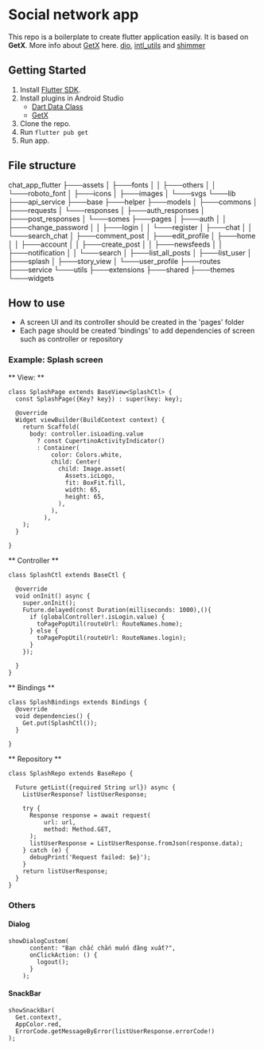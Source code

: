 # Social network app

This repo is a boilerplate to create flutter application easily. It is based on **GetX**. More info about [GetX](https://pub.dev/packages/get) here. [dio](https://pub.dev/packages/dio), [intl_utils](https://pub.dev/packages/intl_utils) and [shimmer](https://pub.dev/packages/shimmer)

## Getting Started

1. Install [Flutter SDK](https://flutter.dev/docs/get-started/install).
2. Install plugins in Android Studio
    * [Dart Data Class](https://plugins.jetbrains.com/plugin/12429-dart-data-class)
    * [GetX](https://plugins.jetbrains.com/plugin/15919-getx)
3. Clone the repo.
4. Run `flutter pub get`
5. Run app.

## File structure

chat_app_flutter
├───assets
│   ├───fonts
│   │   ├───others
│   │   └───roboto_font
│   ├───icons
│   ├───images
│   └───svgs
└───lib
├───api_service
├───base
├───helper
├───models
│   ├───commons
│   ├───requests
│   └───responses
│       ├───auth_responses
│       ├───post_responses
│       └───somes
├───pages
│   ├───auth
│   │   ├───change_password
│   │   ├───login
│   │   └───register
│   ├───chat
│   │   └───search_chat
│   ├───comment_post
│   ├───edit_profile
│   ├───home
│   │   ├───account
│   │   ├───create_post
│   │   ├───newsfeeds
│   │   ├───notification
│   │   └───search
│   ├───list_all_posts
│   ├───list_user
│   ├───splash
│   ├───story_view
│   └───user_profile
├───routes
├───service
└───utils
├───extensions
├───shared
├───themes
└───widgets

## How to use
- A screen UI and its controller should be created in the 'pages' folder
- Each page should be created 'bindings' to add dependencies of screen such as controller or repository

### Example: Splash screen

** View: **
```java=
class SplashPage extends BaseView<SplashCtl> {
  const SplashPage({Key? key}) : super(key: key);

  @override
  Widget viewBuilder(BuildContext context) {
    return Scaffold(
      body: controller.isLoading.value
        ? const CupertinoActivityIndicator()
        : Container(
            color: Colors.white,
            child: Center(
              child: Image.asset(
                Assets.icLogo,
                fit: BoxFit.fill,
                width: 65,
                height: 65,
              ),
            ),
          ),
    );
  }

}
```

** Controller **
```java=
class SplashCtl extends BaseCtl {

  @override
  void onInit() async {
    super.onInit();
    Future.delayed(const Duration(milliseconds: 1000),(){
      if (globalController!.isLogin.value) {
        toPagePopUtil(routeUrl: RouteNames.home);
      } else {
        toPagePopUtil(routeUrl: RouteNames.login);
      }
    });

  }
}
```

** Bindings **
```java=
class SplashBindings extends Bindings {
  @override
  void dependencies() {
    Get.put(SplashCtl());
  }

}
```

** Repository **
```java=
class SplashRepo extends BaseRepo {

  Future getList({required String url}) async {
    ListUserResponse? listUserResponse;

    try {
      Response response = await request(
          url: url,
          method: Method.GET,
      );
      listUserResponse = ListUserResponse.fromJson(response.data);
    } catch (e) {
      debugPrint('Request failed: $e}');
    }
    return listUserResponse;
  }
}
```

### Others

#### Dialog
```java=
showDialogCustom(
      content: "Bạn chắc chắn muốn đăng xuất?",
      onClickAction: () {
        logout();
      }
    );
```

#### SnackBar
```java=
showSnackBar(
  Get.context!,
  AppColor.red,
  ErrorCode.getMessageByError(listUserResponse.errorCode!)
);
```